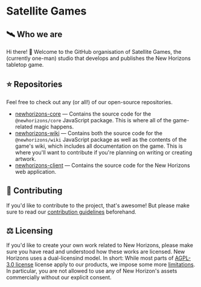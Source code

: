 # Satellite Games

## 🛰️ Who we are

Hi there! 👋 Welcome to the GitHub organisation of Satellite Games, the (currently one-man) studio that develops and publishes the New Horizons tabletop game.

## ⭐ Repositories

Feel free to check out any (or all!) of our open-source repositories.

- [newhorizons-core](https://github.com/satellite-games/newhorizons-core) — Contains the source code for the `@newhorizons/core` JavaScript package. This is where all of the game-related magic happens.
- [newhorizons-wiki](https://github.com/satellite-games/newhorizons-wiki) — Contains both the source code for the `@newhorizons/wiki` JavaScript package as well as the contents of the game's wiki, which includes all documentation on the game. This is where you'll want to contribute if you're planning on writing or creating artwork.
- [newhorizons-client](https://github.com/satellite-games/newhorizons-client) — Contains the source code for the New Horizons web application.

## 🌟 Contributing

If you'd like to contribute to the project, that's awesome! But please make sure to read our [contribution guidelines](/CONTRIBUTING.md) beforehand.

## ⚖ Licensing

If you'd like to create your own work related to New Horizons, please make sure you have read and understood how these works are licensed. New Horizons uses a dual-licensind model. In short: While most parts of [AGPL-3.0 license](/LICENSE_APGL-3) license apply to our products, we impose some more [limitations](/LICENSE_NEWHORIZONS). In particular, you are not allowed to use any of New Horizon's assets commercially without our explicit consent.
